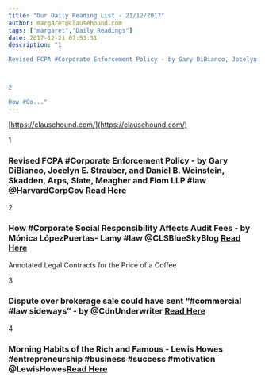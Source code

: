 ```yaml
---
title: "Our Daily Reading List - 21/12/2017"
author: margaret@clausehound.com
tags: ["margaret","Daily Readings"]
date: 2017-12-21 07:53:31
description: "1

Revised FCPA #Corporate Enforcement Policy - by Gary DiBianco, Jocelyn E. Strauber, and Daniel B. Weinstein, Skadden, Arps, Slate, Meagher and Flom LLP #law @HarvardCorpGov Read Here



2

How #Co..."
---
```


[https://clausehound.com/](https://clausehound.com/)

1

### Revised FCPA #Corporate Enforcement Policy - by Gary DiBianco, Jocelyn E. Strauber, and Daniel B. Weinstein, Skadden, Arps, Slate, Meagher and Flom LLP #law @HarvardCorpGov [Read Here](https://goo.gl/jQFbSt)

2

### How #Corporate Social Responsibility Affects Audit Fees - by Mónica LópezPuertas- Lamy #law @CLSBlueSkyBlog [Read Here](https://goo.gl/6LiNXg)

Annotated Legal Contracts
for the Price of a Coffee

3

### Dispute over brokerage sale could have sent “#commercial #law sideways” - by @CdnUnderwriter  [Read Here](https://goo.gl/s89JWM)

4

### Morning Habits of the Rich and Famous - Lewis Howes #entrepreneurship #business #success #motivation @LewisHowes[Read Here](https://www.entrepreneur.com/article/306070)